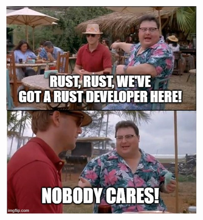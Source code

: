 <img src="slides/rust-rocket/images/rust-devs-in-a-nutshell-2.jpg" />


<aside class="notes">
</aside>

